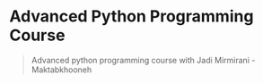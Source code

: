 # Advanced Python Programming Course
> Advanced python programming course with Jadi Mirmirani - Maktabkhooneh
